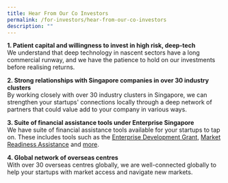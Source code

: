 ```yaml
---
title: Hear From Our Co Investors
permalink: /for-investors/hear-from-our-co-investors
description: ""
---
```



**1. Patient capital and willingness to invest in high risk, deep-tech**\
We understand that deep technology in nascent sectors have a long commercial runway, and we have the patience to hold on our investments before realising returns.

**2. Strong relationships with Singapore companies in over 30 industry clusters**\
By working closely with over 30 industry clusters in Singapore, we can strengthen your startups' connections locally through a deep network of partners that could value add to your company in various ways. 

**3. Suite of financial assistance tools under Enterprise Singapore**\
We have suite of financial assistance tools available for your startups to tap on. These includes tools such as the [Enterprise Development Grant](https://www.enterprisesg.gov.sg/financial-assistance/grants/for-local-companies/enterprise-development-grant/overview), [Market Readiness Assistance](https://www.enterprisesg.gov.sg/financial-assistance/grants/for-local-companies/market-readiness-assistance-grant) and [more](https://www.enterprisesg.gov.sg/financial-assistance/grants).

**4. Global network of overseas centres**\
With over 30 overseas centres globally, we are well-connected globally to help your startups with market access and navigate new markets.